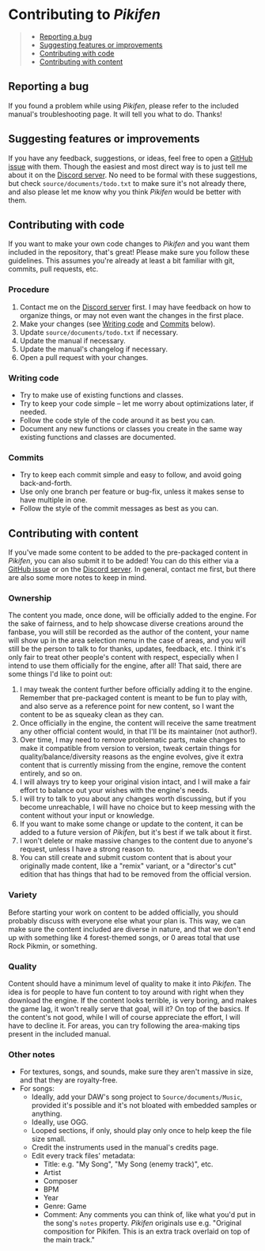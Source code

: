 # Contributing to _Pikifen_

> * [Reporting a bug](#reporting-a-bug)
> * [Suggesting features or improvements](#suggesting-features-or-improvements)
> * [Contributing with code](#contributing-with-code)
> * [Contributing with content](#contributing-with-content)

## Reporting a bug

If you found a problem while using _Pikifen_, please refer to the included manual's troubleshooting page. It will tell you what to do. Thanks!

## Suggesting features or improvements

If you have any feedback, suggestions, or ideas, feel free to open a [GitHub issue](https://github.com/Espyo/Pikifen/issues) with them. Though the easiest and most direct way is to just tell me about it on the [Discord server](https://discord.gg/qbhz4u3). No need to be formal with these suggestions, but check `source/documents/todo.txt` to make sure it's not already there, and also please let me know why you think _Pikifen_ would be better with them.

## Contributing with code

If you want to make your own code changes to _Pikifen_ and you want them included in the repository, that's great! Please make sure you follow these guidelines. This assumes you're already at least a bit familiar with git, commits, pull requests, etc.

### Procedure

1. Contact me on the [Discord server](https://discord.gg/qbhz4u3) first. I may have feedback on how to organize things, or may not even want the changes in the first place.
2. Make your changes (see [Writing code](#writing-code) and [Commits](#commits) below).
3. Update `source/documents/todo.txt` if necessary.
4. Update the manual if necessary.
4. Update the manual's changelog if necessary.
5. Open a pull request with your changes.

### Writing code

* Try to make use of existing functions and classes.
* Try to keep your code simple &ndash; let me worry about optimizations later, if needed.
* Follow the code style of the code around it as best you can.
* Document any new functions or classes you create in the same way existing functions and classes are documented.

### Commits

* Try to keep each commit simple and easy to follow, and avoid going back-and-forth.
* Use only one branch per feature or bug-fix, unless it makes sense to have multiple in one.
* Follow the style of the commit messages as best as you can.

## Contributing with content

If you've made some content to be added to the pre-packaged content in _Pikifen_, you can also submit it to be added! You can do this either via a [GitHub issue](https://github.com/Espyo/Pikifen/issues) or on the [Discord server](https://discord.gg/qbhz4u3). In general, contact me first, but there are also some more notes to keep in mind.

### Ownership

The content you made, once done, will be officially added to the engine. For the sake of fairness, and to help showcase diverse creations around the fanbase, you will still be recorded as the author of the content, your name will show up in the area selection menu in the case of areas, and you will still be the person to talk to for thanks, updates, feedback, etc. I think it's only fair to treat other people's content with respect, especially when I intend to use them officially for the engine, after all! That said, there are some things I'd like to point out:

1. I may tweak the content further before officially adding it to the engine. Remember that pre-packaged content is meant to be fun to play with, and also serve as a reference point for new content, so I want the content to be as squeaky clean as they can.
2. Once officially in the engine, the content will receive the same treatment any other official content would, in that I'll be its maintainer (not author!).
3. Over time, I may need to remove problematic parts, make changes to make it compatible from version to version, tweak certain things for quality/balance/diversity reasons as the engine evolves, give it extra content that is currently missing from the engine, remove the content entirely, and so on.
4. I will always try to keep your original vision intact, and I will make a fair effort to balance out your wishes with the engine's needs.
5. I will try to talk to you about any changes worth discussing, but if you become unreachable, I will have no choice but to keep messing with the content without your input or knowledge.
6. If you want to make some change or update to the content, it can be added to a future version of _Pikifen_, but it's best if we talk about it first.
7. I won't delete or make massive changes to the content due to anyone's request, unless I have a strong reason to.
8. You can still create and submit custom content that is about your originally made content, like a "remix" variant, or a "director's cut" edition that has things that had to be removed from the official version.

### Variety

Before starting your work on content to be added officially, you should probably discuss with everyone else what your plan is. This way, we can make sure the content included are diverse in nature, and that we don't end up with something like 4 forest-themed songs, or 0 areas total that use Rock Pikmin, or something.

### Quality

Content should have a minimum level of quality to make it into _Pikifen_. The idea is for people to have fun content to toy around with right when they download the engine. If the content looks terrible, is very boring, and makes the game lag, it won't really serve that goal, will it? On top of the basics. If the content's not good, while I will of course appreciate the effort, I will have to decline it. For areas, you can try following the area-making tips present in the included manual.

### Other notes

* For textures, songs, and sounds, make sure they aren't massive in size, and that they are royalty-free.
* For songs:
  * Ideally, add your DAW's song project to `Source/documents/Music`, provided it's possible and it's not bloated with embedded samples or anything.
  * Ideally, use OGG.
  * Looped sections, if only, should play only once to help keep the file size small.
  * Credit the instruments used in the manual's credits page.
  * Edit every track files' metadata:
    * Title: e.g. "My Song", "My Song (enemy track)", etc.
    * Artist
    * Composer
    * BPM
    * Year
    * Genre: Game
    * Comment: Any comments you can think of, like what you'd put in the song's `notes` property. _Pikifen_ originals use e.g. "Original composition for Pikifen. This is an extra track overlaid on top of the main track."
